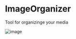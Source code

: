 # ImageOrganizer

Tool for organizinge your media

![image](https://user-images.githubusercontent.com/112814388/200192015-b9749cbe-cf6f-4b62-83b9-141ac57a3824.png)


